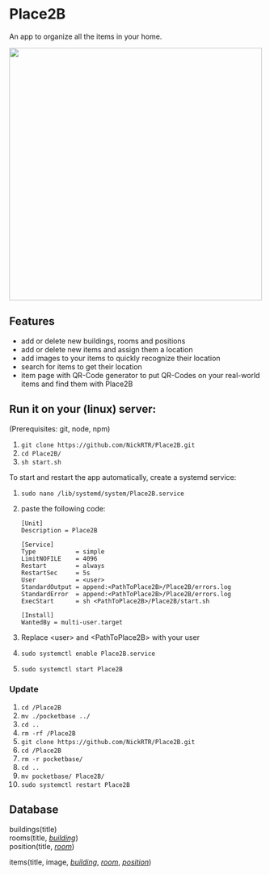 # Place2B

An app to organize all the items in your home.

<img src="https://user-images.githubusercontent.com/95316598/222986639-8462f3d7-5b81-4a1b-bd13-8a6cee8e3fc4.png" width="500px">

## Features

- add or delete new buildings, rooms and positions
- add or delete new items and assign them a location
- add images to your items to quickly recognize their location
- search for items to get their location
- item page with QR-Code generator to put QR-Codes on your real-world items and find them with Place2B

## Run it on your (linux) server:

(Prerequisites: git, node, npm)

1. `git clone https://github.com/NickRTR/Place2B.git`
2. `cd Place2B/`
3. `sh start.sh`

To start and restart the app automatically, create a systemd service:

1. `sudo nano /lib/systemd/system/Place2B.service`
2. paste the following code:

   ```
   [Unit]
   Description = Place2B

   [Service]
   Type           = simple
   LimitNOFILE    = 4096
   Restart        = always
   RestartSec     = 5s
   User           = <user>
   StandardOutput = append:<PathToPlace2B>/Place2B/errors.log
   StandardError  = append:<PathToPlace2B>/Place2B/errors.log
   ExecStart      = sh <PathToPlace2B>/Place2B/start.sh

   [Install]
   WantedBy = multi-user.target
   ```

3. Replace \<user\> and \<PathToPlace2B\> with your user
4. `sudo systemctl enable Place2B.service`
5. `sudo systemctl start Place2B`

### Update

1. `cd /Place2B`
2. `mv ./pocketbase ../`
3. `cd ..`
4. `rm -rf /Place2B`
5. `git clone https://github.com/NickRTR/Place2B.git`
6. `cd /Place2B`
7. `rm -r pocketbase/`
8. `cd ..`
9. `mv pocketbase/ Place2B/`
10. `sudo systemctl restart Place2B`

## Database

buildings(title)  
rooms(title, _<ins>building</ins>_)  
position(title, _<ins>room</ins>_)

items(title, image, _<ins>building</ins>_, _<ins>room</ins>_, _<ins>position</ins>_)

